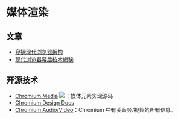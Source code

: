 # 媒体渲染

## 文章

- [窥探现代浏览器架构](https://juejin.cn/post/6844904031547031565)
- [现代浏览器幕后技术揭秘](https://www.html5rocks.com/zh/tutorials/internals/howbrowserswork/)

## 开源技术

- [Chromium Media](https://github.com/chromium/chromium/tree/master/media) ![](https://img.shields.io/github/stars/chromium/chromium?style=social)：媒体元素实现源码
- [Chromium Design Docs](https://github.com/chromium/chromium/blob/master/docs/design/README.md)
- [Chromium Audio/Video](http://www.chromium.org/audio-video)：Chromium 中有关音频/视频的所有信息。
